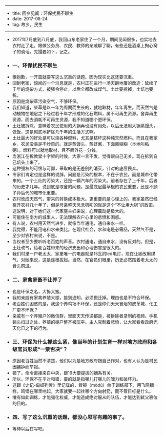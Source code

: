 - --
- title: 回乡见闻：环保扰民不聊生
- date: 2017-08-24
- tag: 故乡，民生
- --
- 2017年7月底到八月底，我回山东老家住了一个月，期间见闻很多，也实地去农村走了走，跟做公务员、农民、教师的亲戚聊了聊，有些还是酒桌上掏心窝子的谈话。先撮要如下，记之。
- ### 一、环保扰民不聊生
- 很抱歉，一开篇就要写这么沉重的话题。因为现实比这还要沉重。
- 回到老家，惊闻的一个消息就是，农村正在进行一场天翻地覆的改造：延续了千年的烧柴方式，被强令停止，以后全都改成煤气。土灶要拆掉，土炕也要拆。
- 原因是烧柴草污染空气，不够环保。
- 我们知道，柴草是以一年为周期而生长的，就地取材，年年再生。而天然气是动植物在地层之下经过若干年才形成的化石燃料，属不可再生资源。舍弃再生资源，而去消耗不可再生资源，我不知道哪个更环保。
- 土灶被拆除，意味着农民使用的大锅再也没有用处，以后无法用大锅蒸馒头，做饭，这是彻底地铲除几千年的生活方式啊。
- 土灶最大的好处是可以烧各种燃料，尤其是秸秆这种纯天然燃料。而且在我家乡，农民没事是不炒菜的。就是蒸馒头，蒸虾酱，下面熬糊糊（本地叫粘粥）。燃料可以就地取材，且不额外花一分钱。
- 当浙江在拆教堂十字架的时候，大家一言不发，觉得跟自己无关。现在拆到自己炕头上来了。
- 这种强权的可恨与可鄙，采取的是无差别的消灭，针对的底层民众。
- 专家们肯定也是这样的说辞。问题是污染的根本，不在于农民，而是城市化带来的。一个土灶的污染大，还是一辆汽车的污染大。前者存在了上千年，后者的历史才几年。说到底是取舍的问题，是最底层最草根的农民重要，还是不顾子孙后代的城市化重要。
- 农村改成天然气，带来的转换成本极大。更重要的是心理上的。我家虽然已经离开农村几十年了，但是母亲整天念念叨叨的就是这个“不让用大锅”的政策。这说明，对于她们这一代家庭主妇来说，心理震动是极大的。
- 可能住在南方的城里人，无法理解农户心里的悲愤和困惑。
- 有人说，农村用天然气进步，就像当年通电，通自来水一样。
- 我觉得，不能用电和水来类比。在现代社会，水和电是必需品，天然气不是，至少对农村来说，不是。
- 当权者至少要听听老百姓的声音。农村通电，通自来水，没有反对的。但是，土灶改气，给老百姓带来的经济支出和心理伤害是很大的。
- 我们村里一户老太太，家里唯一的电器就是15瓦的led电灯，现在让她改用煤气，对她来说，这是连根拔起。当然，在官员们眼里，历史必然踏着老太太的骨头前进。
- ### 二、家禽家畜不让养了
- 也是环保之名，大拆大搬。
- 我的亲戚有家禽养殖大棚，接到通知，必须搬迁掉。理由也是不符合环保。
- 老百姓们困惑的是，我这个养鸡场不环保，还是你们天天冒烟的皮革城、化工厂更不环保？
- 亲戚有一个养殖户的微信群，里面天天传递都是，被拆除者录制的视频。手机镜头扫过之处，养殖的棚户整齐被压平。主人克制着悲愤，让大家看看政府光天化日之下的行为。
- ### 三、环保为什么抓这么紧，像当年的计划生育一样对地方政府和各级官员形成“一票否决”？
- 原因老百姓当然不清楚，他们以为是地方政府跟自己作对，也有人认为是村民因嫉妒而举报。
- 错了。命令直接来自中央，跟19大要提拔的嫡系有关。
- 所以，环保不在乎对和错，要的就是指哪儿打哪儿的魄力和破坏力。
- 这跟《史记-匈奴列传》里记载的，冒顿（mòdú）单于训练部下，用飞鸣镝一样。鸣镝在哪里响起，大家就要一起往哪个方向射箭，而不管目标是什么。
- 唯有如此训练，才能强化权威，才能造成绝对服从的队伍，才能达到弑父篡位的目的。
- ### 四、写了这么沉重的话题，都没心思写有趣的事了。
- 等待以后在写吧。
